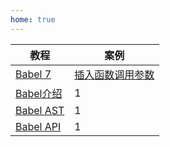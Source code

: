 ```yaml
---
home: true
---
```


| 教程 | 案例 |
| -- | -- |
| [Babel 7](/babel/babel7.html) | [插入函数调用参数](/babel/004_demo_insert_params.html) |
| [Babel介绍](/babel/001_babel_introduce.html) | 1 |
| [Babel AST](/babel/002_babel_ast.html) | 1 |
| [Babel API](/babel/003_babel_api.html) | 1 |

